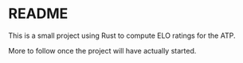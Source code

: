 # README

This is a small project using Rust to compute ELO ratings for the ATP. 

More to follow once the project will have actually started.

